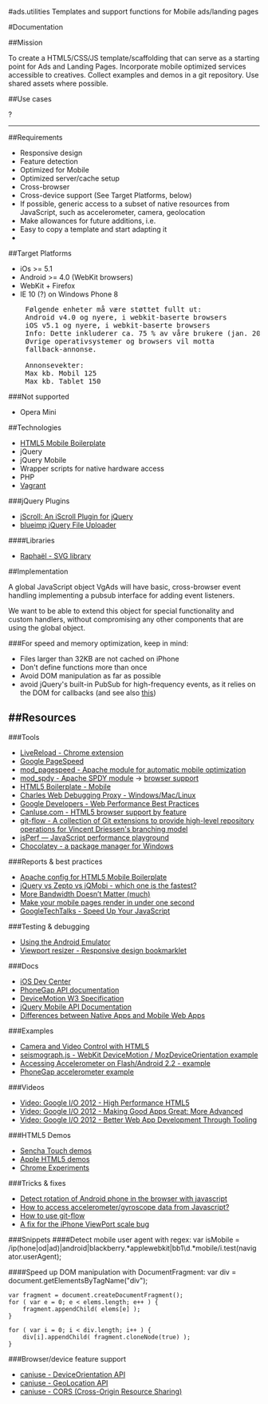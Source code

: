 #ads.utilities
Templates and support functions for Mobile ads/landing pages


#Documentation


##Mission

To create a HTML5/CSS/JS template/scaffolding that can serve as a starting point for Ads and Landing Pages. Incorporate mobile optimized services accessible to creatives.
Collect examples and demos in a git repository. Use shared assets where possible.


##Use cases

?

---

##Requirements
* Responsive design
* Feature detection
* Optimized for Mobile
* Optimized server/cache setup
* Cross-browser
* Cross-device support (See Target Platforms, below)
* If possible, generic access to a subset of native resources from JavaScript, such as accelerometer, camera, geolocation
* Make allowances for future additions, i.e.
* Easy to copy a template and start adapting it
*


##Target Platforms
* iOs >= 5.1
* Android >= 4.0 (WebKit browsers)
* WebKit + Firefox
* IE 10 (?) on Windows Phone 8

<pre>
    Følgende enheter må være støttet fullt ut:
    Android v4.0 og nyere, i webkit-baserte browsers
    iOS v5.1 og nyere, i webkit-baserte browsers
    Info: Dette inkluderer ca. 75 % av våre brukere (jan. 2013).
    Øvrige operativsystemer og browsers vil motta
    fallback-annonse.

    Annonsevekter:
    Max kb. Mobil 125
    Max kb. Tablet 150
</pre>



###Not supported
* Opera Mini


##Technologies

* [HTML5 Mobile Boilerplate](https://github.com/h5bp/mobile-boilerplate/tree/master/doc#mobile-boilerplate-documentation)
* jQuery
* jQuery Mobile
* Wrapper scripts for native hardware access
* PHP
* [Vagrant](http://docs.vagrantup.com/v2/why-vagrant/index.html)



###jQuery Plugins
* [jScroll: An iScroll Plugin for jQuery](http://teamddm.com/articles/jscroll-an-iscroll-plugin-for-jquery)
* [blueimp jQuery File Uploader](https://github.com/blueimp/jQuery-File-Upload)

####Libraries
* [Raphaël - SVG library](http://raphaeljs.com/)



##Implementation

A global JavaScript object VgAds will have basic, cross-browser event handling implementing a pubsub interface for adding event listeners.

We want to be able to extend this object for special functionality and custom handlers, without compromising any other components that are using the global object.

###For speed and memory optimization, keep in mind:

* Files larger than 32KB are not cached on iPhone
* Don't define functions more than once
* Avoid DOM manipulation as far as possible
* avoid jQuery's built-in PubSub for high-frequency events, as it relies on the DOM for callbacks (and see also [this](http://jsperf.com/pubsubjs-vs-jquery-custom-events/37))



##Resources
----------------------------


###Tools
* [LiveReload - Chrome extension](https://chrome.google.com/webstore/detail/livereload/jnihajbhpnppcggbcgedagnkighmdlei?hl=en)
* [Google PageSpeed](https://developers.google.com/speed/pagespeed/)
* [mod_pagespeed - Apache module for automatic mobile optimization](https://developers.google.com/speed/pagespeed/mod)
* [mod_spdy - Apache SPDY module](http://code.google.com/p/mod-spdy/) -> [browser support](http://caniuse.com/spdy/)
* [HTML5 Boilerplate - Mobile](http://html5boilerplate.com/mobile/)
* [Charles Web Debugging Proxy - Windows/Mac/Linux](http://www.charlesproxy.com/)
* [Google Developers - Web Performance Best Practices](https://developers.google.com/speed/docs/best-practices/)
* [CanIuse.com - HTML5 browser support by feature](http://caniuse.com)
* [git-flow - A collection of Git extensions to provide high-level repository operations for Vincent Driessen's branching model](https://github.com/nvie/gitflow)
* [jsPerf — JavaScript performance playground](http://jsperf.com/)
* [Chocolatey - a package manager for Windows](http://chocolatey.org/)


###Reports & best practices
* [Apache config for HTML5 Mobile Boilerplate ](https://github.com/h5bp/server-configs/tree/master/apache)
* [jQuery vs Zepto vs jQMobi - which one is the fastest?](http://www.codefessions.com/2012/08/performance-of-jquery-compatible-mobile.html)
* [More Bandwidth Doesn’t Matter (much)](http://www.belshe.com/2010/05/24/more-bandwidth-doesnt-matter-much/)
* [Make your mobile pages render in under one second](http://calendar.perfplanet.com/2012/make-your-mobile-pages-render-in-under-one-second/)
* [GoogleTechTalks - Speed Up Your JavaScript](http://www.youtube.com/watch?v=mHtdZgou0qU&feature=channel_page)


###Testing & debugging
* [Using the Android Emulator](http://developer.android.com/tools/devices/emulator.html)
* [Viewport resizer - Responsive design bookmarklet](http://lab.maltewassermann.com/viewport-resizer/)


###Docs
* [iOS Dev Center](https://developer.apple.com/devcenter/ios/index.action)
* [PhoneGap API documentation](http://docs.phonegap.com/en/2.5.0/index.html)
* [DeviceMotion W3 Specification](http://dev.w3.org/geo/api/spec-source-orientation.html#devicemotion)
* [jQuery Mobile API Documentation](http://api.jquerymobile.com/)
* [Differences between Native Apps and Mobile Web Apps](http://en.wikipedia.org/wiki/HTML5_in_mobile_devices#Differences_from_Native_Apps_and_Mobile_Web_Apps)


###Examples
* [Camera and Video Control with HTML5](http://davidwalsh.name/browser-camera)
* [seismograph.js - WebKit DeviceMotion / MozDeviceOrientation example](http://isthisanearthquake.com/seismograph.html)
* [Accessing Accelerometer on Flash/Android 2.2 - example](http://www.mobilexweb.com/blog/android-froyo-html5-accelerometer-flash-player)
* [PhoneGap accelerometer example](http://www.mobilexweb.com/samples/ball.html)

###Videos
* [Video: Google I/O 2012 - High Performance HTML5](http://www.youtube.com/watch?v=6EJ801el-I8)
* [Video: Google I/O 2012 - Making Good Apps Great: More Advanced](http://www.youtube.com/watch?v=PwC1OlJo5VM)
* [Video: Google I/O 2012 - Better Web App Development Through Tooling](http://www.youtube.com/watch?feature=player_embedded&v=Mk-tFn2Ix6g)


###HTML5 Demos
* [Sencha Touch demos](http://www.sencha.com/products/touch/demos/)
* [Apple HTML5 demos](http://www.apple.com/html5/)
* [Chrome Experiments](http://www.chromeexperiments.com/)


###Tricks & fixes
* [Detect rotation of Android phone in the browser with javascript](http://stackoverflow.com/questions/1649086/detect-rotation-of-android-phone-in-the-browser-with-javascript)
* [How to access accelerometer/gyroscope data from Javascript?](http://stackoverflow.com/questions/4378435/how-to-access-accelerometer-gyroscope-data-from-javascript/4378439)
* [How to use git-flow](http://jeffkreeftmeijer.com/2010/why-arent-you-using-git-flow/)
* [A fix for the iPhone ViewPort scale bug](http://www.blog.highub.com/mobile-2/a-fix-for-iphone-viewport-scale-bug/)


###Snippets
####Detect mobile user agent with regex:
    var isMobile = /ip(hone|od|ad)|android|blackberry.*applewebkit|bb1\d.*mobile/i.test(navigator.userAgent);


####Speed up DOM manipulation with DocumentFragment:
    var div = document.getElementsByTagName("div");

    var fragment = document.createDocumentFragment();
    for ( var e = 0; e < elems.length; e++ ) {
        fragment.appendChild( elems[e] );
    }

    for ( var i = 0; i < div.length; i++ ) {
        div[i].appendChild( fragment.cloneNode(true) );
    }


###Browser/device feature support
* [caniuse - DeviceOrientation API](http://caniuse.com/#feat=deviceorientation)
* [caniuse - GeoLocation API](http://caniuse.com/#feat=geolocation)
* [caniuse - CORS (Cross-Origin Resource Sharing)](http://caniuse.com/#feat=cors)